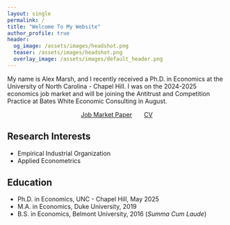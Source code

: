 ```yaml
---
layout: single
permalink: /
title: "Welcome To My Website"
author_profile: true
header:
  og_image: /assets/images/headshot.png
  teaser: /assets/images/headshot.png
  overlay_image: /assets/images/default_header.png
---
```


My name is Alex Marsh, and I recently received a Ph.D. in Economics at the University of North Carolina - Chapel Hill. I was on the 2024-2025 economics job market and will be joining the Antitrust and Competition Practice at Bates White Economic Consulting in August.

<center> <a href="/jmp/" class="btn btn--primary-secondary btn--large">Job Market Paper</a> &nbsp; &nbsp; &nbsp; <a href="/cv/" class="btn btn--primary-secondary btn--large">CV</a></center>

## Research Interests
- Empirical Industrial Organization
- Applied Econometrics

## Education
- Ph.D. in Economics, UNC - Chapel Hill, May 2025
- M.A. in Economics, Duke University, 2019
- B.S. in Economics, Belmont University, 2016 (*Summa Cum Laude*)